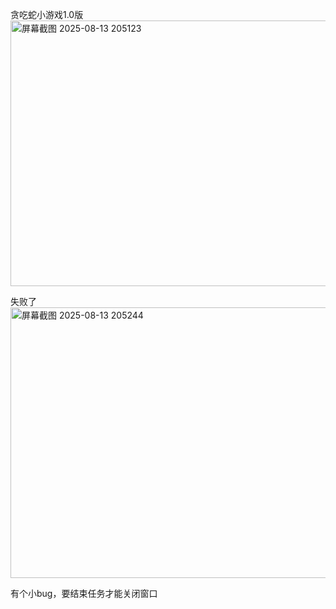 贪吃蛇小游戏1.0版
<img width="593" height="425" alt="屏幕截图 2025-08-13 205123" src="https://github.com/user-attachments/assets/4a74c399-6ee0-44f9-805a-7039d0bcc195" />



失败了
<img width="600" height="433" alt="屏幕截图 2025-08-13 205244" src="https://github.com/user-attachments/assets/7616db27-795a-4337-9afa-2d935f608e00" />


有个小bug，要结束任务才能关闭窗口
